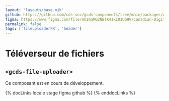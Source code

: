 ```yaml
---
layout: "layouts/base.njk"
github: https://github.com/cds-snc/gcds-components/tree/main/packages/web/src/components/gcds-file-uploader
figma: https://www.figma.com/file/mh2maMG2NBtk41k1O1UGHV/Canadian-Digital-Service%E2%80%A8---GC-Design-System?node-id=963%3A2472&t=ciEmm7GYyGAY73zZ-0
permalink: false
tags: ['fileuploaderFR', 'header']
---
```


<h1 class="mb-0">Téléverseur de fichiers</h1>
<h2 class="mt-0 mb-400"><code>&lt;gcds-file-uploader&gt;</code></h2>

Ce composant est en cours de développement.

{% docLinks locale stage figma github %}
{% enddocLinks %}

<br/>
